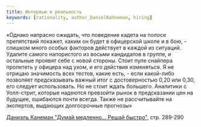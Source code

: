 ```yaml
---
title: Интервью и реальность
keywords: [rationality, author_DanielKahneman, hiring]
---
```


«Однако напрасно ожидать, что поведение кадета на полосе препятствий покажет,
каким он будет в офицерской школе и в бою, - слишком много особых факторов
действует в каждой из ситуаций. Удалите самого напористого из восьми кандидатов
в группе, и остальные проявят себе с новой стороны. Стоит пуле снайпера пролететь
у офицера над ухом, и его действия изменяться. Я не отрицаю значимость всех тестов,
какие есть, - если какой-либо позволяет предсказывать важный итог с достоверностью
0,20 или 0,30, его следует использовать. Но не стоит ждать большего. Аналитики с
Уолл-стрит, которые надеются превзойти рынок в предсказании цен на будущее,
ошибаются почти всегда. Также не рассчитывайте на экспертов, выдающих долгосрочные
прогнозы»


[Даниэль Канеман "Думай медленно... Решай быстро"](pxfc.md), стр. 289-290
